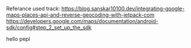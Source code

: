 
Referance used track: 
https://blog.sanskar10100.dev/integrating-google-maps-places-api-and-reverse-geocoding-with-jetpack-com
https://developers.google.com/maps/documentation/android-sdk/config#step_2_set_up_the_sdk

hello pepl
